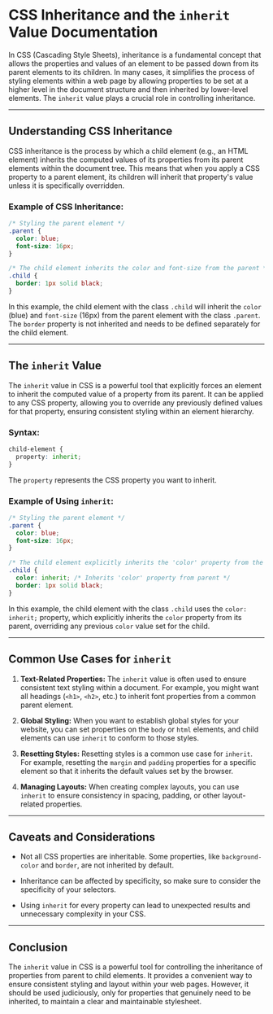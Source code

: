 # CSS Inheritance and the `inherit` Value Documentation

In CSS (Cascading Style Sheets), inheritance is a fundamental concept that allows the properties and values of an element to be passed down from its parent elements to its children. In many cases, it simplifies the process of styling elements within a web page by allowing properties to be set at a higher level in the document structure and then inherited by lower-level elements. The `inherit` value plays a crucial role in controlling inheritance.

---

## Understanding CSS Inheritance

CSS inheritance is the process by which a child element (e.g., an HTML element) inherits the computed values of its properties from its parent elements within the document tree. This means that when you apply a CSS property to a parent element, its children will inherit that property's value unless it is specifically overridden.

### Example of CSS Inheritance:

```css
/* Styling the parent element */
.parent {
  color: blue;
  font-size: 16px;
}

/* The child element inherits the color and font-size from the parent */
.child {
  border: 1px solid black;
}
```

In this example, the child element with the class `.child` will inherit the `color` (blue) and `font-size` (16px) from the parent element with the class `.parent`. The `border` property is not inherited and needs to be defined separately for the child element.

---

## The `inherit` Value

The `inherit` value in CSS is a powerful tool that explicitly forces an element to inherit the computed value of a property from its parent. It can be applied to any CSS property, allowing you to override any previously defined values for that property, ensuring consistent styling within an element hierarchy.

### Syntax:

```css
child-element {
  property: inherit;
}
```

The `property` represents the CSS property you want to inherit.

### Example of Using `inherit`:

```css
/* Styling the parent element */
.parent {
  color: blue;
  font-size: 16px;
}

/* The child element explicitly inherits the 'color' property from the parent */
.child {
  color: inherit; /* Inherits 'color' property from parent */
  border: 1px solid black;
}
```

In this example, the child element with the class `.child` uses the `color: inherit;` property, which explicitly inherits the `color` property from its parent, overriding any previous `color` value set for the child.

---

## Common Use Cases for `inherit`

1. **Text-Related Properties:** The `inherit` value is often used to ensure consistent text styling within a document. For example, you might want all headings (`<h1>`, `<h2>`, etc.) to inherit font properties from a common parent element.

2. **Global Styling:** When you want to establish global styles for your website, you can set properties on the `body` or `html` elements, and child elements can use `inherit` to conform to those styles.

3. **Resetting Styles:** Resetting styles is a common use case for `inherit`. For example, resetting the `margin` and `padding` properties for a specific element so that it inherits the default values set by the browser.

4. **Managing Layouts:** When creating complex layouts, you can use `inherit` to ensure consistency in spacing, padding, or other layout-related properties.

---

## Caveats and Considerations

- Not all CSS properties are inheritable. Some properties, like `background-color` and `border`, are not inherited by default.

- Inheritance can be affected by specificity, so make sure to consider the specificity of your selectors.

- Using `inherit` for every property can lead to unexpected results and unnecessary complexity in your CSS.

---

## Conclusion

The `inherit` value in CSS is a powerful tool for controlling the inheritance of properties from parent to child elements. It provides a convenient way to ensure consistent styling and layout within your web pages. However, it should be used judiciously, only for properties that genuinely need to be inherited, to maintain a clear and maintainable stylesheet.

